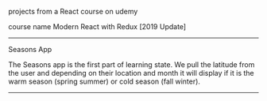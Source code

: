 projects from a React course on udemy

course name Modern React with Redux [2019 Update]

---

Seasons App

The Seasons app is the first part of learning state.  We pull the latitude from the user and depending on their location and month it will display if it is the warm season (spring summer) or cold season (fall winter).

---
